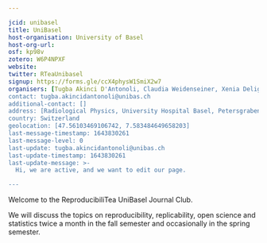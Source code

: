 ```yaml
---

jcid: unibasel
title: UniBasel
host-organisation: University of Basel
host-org-url: 
osf: kp98v
zotero: W6P4NPXF
website: 
twitter: RTeaUnibasel
signup: https://forms.gle/ccX4physW1SmiX2w7
organisers: [Tugba Akinci D'Antonoli, Claudia Weidenseiner, Xenia Deligianni, Francesco Santini, Valentin Amrhein]
contact: tugba.akincidantonoli@unibas.ch
additional-contact: []
address: [Radiological Physics, University Hospital Basel, Petersgraben 4, 4031 Basel]
country: Switzerland
geolocation: [47.56103469106742, 7.583484649658203]
last-message-timestamp: 1643830261
last-message-level: 0
last-update: tugba.akincidantonoli@unibas.ch
last-update-timestamp: 1643830261
last-update-message: >-
  Hi, we are active, and we want to edit our page. 

---
```


Welcome to the ReproducibiliTea UniBasel Journal Club.

We will discuss the topics on reproducibility, replicability, open science and statistics twice a month in the fall semester and occasionally in the spring semester.
